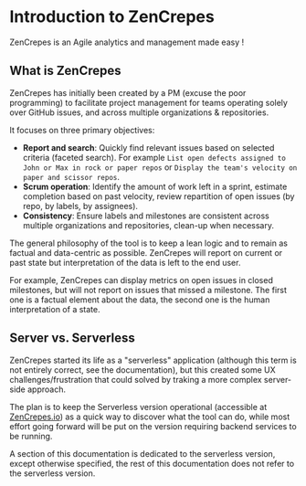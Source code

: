# Introduction to ZenCrepes

ZenCrepes is an Agile analytics and management made easy !

## What is ZenCrepes

ZenCrepes has initially been created by a PM (excuse the poor programming) to facilitate project management for teams operating solely over GitHub issues, and across multiple organizations & repositories.

It focuses on three primary objectives:

- **Report and search**: Quickly find relevant issues based on selected criteria (faceted search). For example `List open defects assigned to John or Max in rock or paper repos` or `Display the team's velocity on paper and scissor repos`.
- **Scrum operation**: Identify the amount of work left in a sprint, estimate completion based on past velocity, review repartition of open issues (by repo, by labels, by assignees).
- **Consistency**: Ensure labels and milestones are consistent across multiple organizations and repositories, clean-up when necessary.

The general philosophy of the tool is to keep a lean logic and to remain as factual and data-centric as possible. ZenCrepes will report on current or past state but interpretation of the data is left to the end user.

For example, ZenCrepes can display metrics on open issues in closed milestones, but will not report on issues that missed a milestone. The first one is a factual element about the data, the second one is the human interpretation of a state.

## Server vs. Serverless

ZenCrepes started its life as a "serverless" application (although this term is not entirely correct, see the documentation), but this created some UX challenges/frustration that could solved by traking a more complex server-side approach.

The plan is to keep the Serverless version operational (accessible at [ZenCrepes.io](https://zencrepes.io)) as a quick way to discover what the tool can do, while most effort going forward will be put on the version requiring backend services to be running.

A section of this documentation is dedicated to the serverless version, except otherwise specified, the rest of this documentation does not refer to the serverless version.
